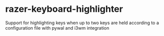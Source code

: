 # razer-keyboard-highlighter
Support for highlighting keys when up to two keys are held according to a configuration file with pywal and i3wm integration
